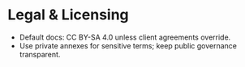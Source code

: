 # Legal & Licensing

- Default docs: CC BY-SA 4.0 unless client agreements override.
- Use private annexes for sensitive terms; keep public governance transparent.
